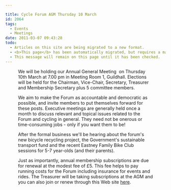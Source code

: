 ```yaml
---

title: Cycle Forum AGM Thursday 10 March
id: 2064
tags:
  - Events
  - Meetings
date: 2011-03-07 09:43:28
todo:
  - Articles on this site are being migrated to a new format.
  - <b>This page</b> has been automatically migrated, but requires a manual check-&amp;-tune to ensure the format and links all work as expected.
  - This message will remain on this page until it has been checked.
---
```


<figure id="attachment_2067" align="alignright" width="300" caption="Parents vs children relay race at Eastney Family Bike Club"][![Parents vs children relay race at Eastney Family Bike Club](http://www.pompeybug.co.uk/wp-content/uploads/2011/03/Eastney-bike-course-week-2-23Jan11-04-2-400x183-300x137.jpg "Parents vs children relay race at Eastney Family Bike Club")](http://www.pompeybug.co.uk/wp-content/uploads/2011/03/Eastney-bike-course-week-2-23Jan11-04-2-400x183.jpg)</figure>

We will be holding our Annual General Meeting  on Thursday 10th March at 7.00 pm in Meeting Room 1, Guildhall. Elections will be held for the Chairman, Vice-Chair, Secretary, Treasurer and Membership Secretary plus 5 committee members.

We aim to make the Forum as accountable and democratic as possible, and invite members to put themselves forward for these posts. Executive meetings are generally held once a month to discuss relevant and topical issues related to the Forum and cycling in general. They need not be onerous or time-consuming jobs - only if you want them to be!

After the formal business we'll be hearing about the forum's new bicycle recycling project, the Government's sustainable transport fund and the recent Eastney Family Bike Club sessions for 5-7 year-olds (and their parents).

Just as importantly, annual membership subscriptions are due for renewal at the modest fee of £5\. This fee helps to pay running costs for the Forum including insurance for events and rides. The Treasurer will be taking subscriptions at the AGM and you can also join or renew through this Web site [here](http://www.pompeybug.co.uk/join/ "Join Portsmouth Cycle Forum").